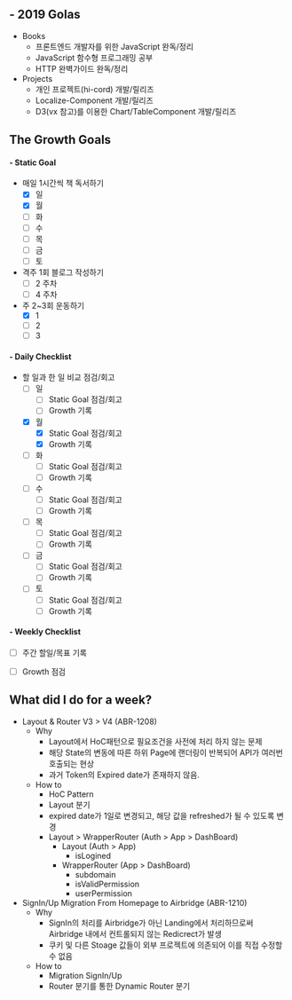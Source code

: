 ## - 2019 Golas
- Books
  - 프론트엔드 개발자를 위한 JavaScript 완독/정리
  - JavaScript 함수형 프로그래밍 공부
  - HTTP 완벽가이드 완독/정리
- Projects
  - 개인 프로젝트(hi-cord) 개발/릴리즈
  - Localize-Component 개발/릴리즈
  - D3(vx 참고)를 이용한 Chart/TableComponent 개발/릴리즈
  
## The Growth Goals
#### - Static Goal
- 매일 1시간씩 책 독서하기
  - [x] 일
  - [x] 월
  - [ ] 화
  - [ ] 수
  - [ ] 목
  - [ ] 금
  - [ ] 토
- 격주 1회 블로그 작성하기
  - [ ] 2 주차
  - [ ] 4 주차
- 주 2~3회 운동하기
  - [x] 1
  - [ ] 2
  - [ ] 3

#### - Daily Checklist
- 할 일과 한 일 비교 점검/회고
  - [ ] 일
    - [ ] Static Goal 점검/회고
    - [ ] Growth 기록
  - [x] 월
    - [x] Static Goal 점검/회고
    - [x] Growth 기록
  - [ ] 화
    - [ ] Static Goal 점검/회고
    - [ ] Growth 기록
  - [ ] 수
    - [ ] Static Goal 점검/회고
    - [ ] Growth 기록
  - [ ] 목
    - [ ] Static Goal 점검/회고
    - [ ] Growth 기록
  - [ ] 금
    - [ ] Static Goal 점검/회고
    - [ ] Growth 기록
  - [ ] 토
    - [ ] Static Goal 점검/회고
    - [ ] Growth 기록

#### - Weekly Checklist
- [ ] 주간 할일/목표 기록
- [ ] Growth 점검


## What did I do for a week?
- Layout & Router V3 > V4 (ABR-1208)
  - Why
    - Layout에서 HoC패턴으로 필요조건을 사전에 처리 하지 않는 문제
    - 해당 State의 변동에 따른 하위 Page에 랜더링이 반복되어 API가 여러번 호출되는 현상
    - 과거 Token의 Expired date가 존재하지 않음.
  - How to
    - HoC Pattern
    - Layout 분기
    - expired date가 1일로 변경되고, 해당 값을 refreshed가 될 수 있도록 변경
    - Layout > WrapperRouter (Auth > App > DashBoard)
      - Layout (Auth > App)
        - isLogined
      - WrapperRouter (App > DashBoard)
        - subdomain
        - isValidPermission
        - userPermission
- SignIn/Up Migration From Homepage to Airbridge (ABR-1210)
  - Why
    - SignIn의 처리를 Airbridge가 아닌 Landing에서 처리하므로써 Airbridge 내에서 컨트롤되지 않는 Redicrect가 발생
    - 쿠키 및 다른 Stoage 값들이 외부 프로젝트에 의존되어 이를 직접 수정할 수 없음
  - How to
    - Migration SignIn/Up 
    - Router 분기를 통한 Dynamic Router 분기
